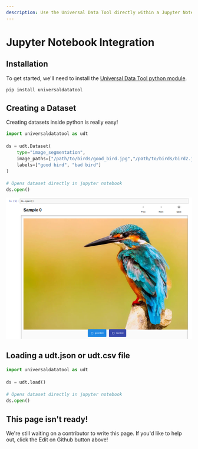 ```yaml
---
description: Use the Universal Data Tool directly within a Jupyter Notebook
---
```


# Jupyter Notebook Integration

## Installation

To get started, we'll need to install the [Universal Data Tool python module](https://pypi.org/project/universaldatatool/).

```bash
pip install universaldatatool
```

## Creating a Dataset

Creating datasets inside python is really easy!

```python
import universaldatatool as udt

ds = udt.Dataset(
    type="image_segmentation",
    image_paths=["/path/to/birds/good_bird.jpg","/path/to/birds/bird2.jpg"],
    labels=["good bird", "bad bird"]
)

# Opens dataset directly in jupyter notebook
ds.open()
```

![The Universal Data Tool will open inside of your Jupyter Notebook](../.gitbook/assets/image%20%2814%29.png)

## Loading a udt.json or udt.csv file

```python
import universaldatatool as udt

ds = udt.load()

# Opens dataset directly in jupyter notebook
ds.open()
```

## This page isn't ready!

We're still waiting on a contributor to write this page. If you'd like to help out, click the Edit on Github button above!

